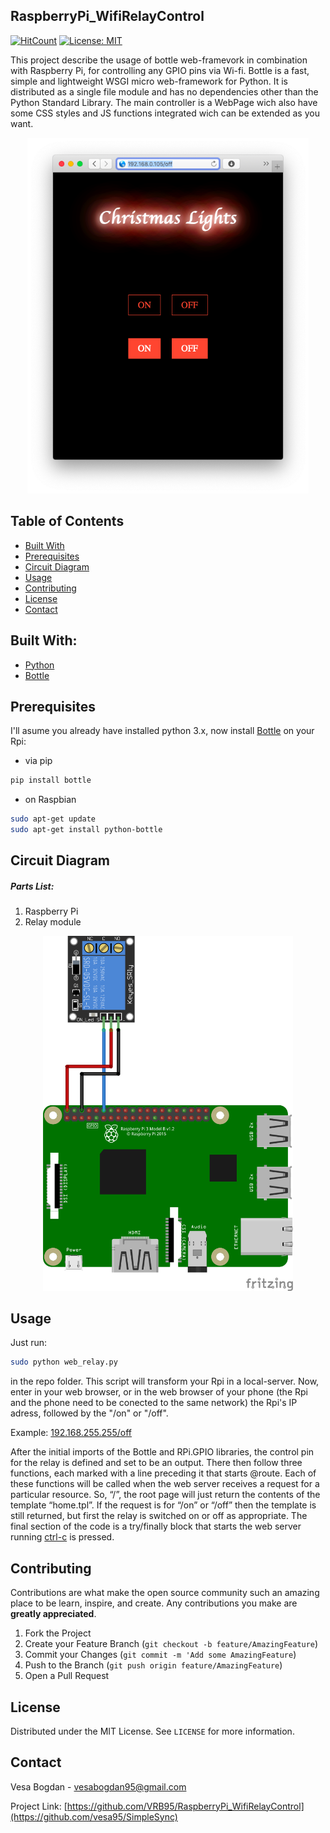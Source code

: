 <!-- PROJECT LOGO -->

<!-- <p align="center">
  <img src="img\logo.png" alt="Logo" width="80" height="80">
</p> -->

## RaspberryPi_WifiRelayControl

[![HitCount](http://hits.dwyl.com/VRB95/VRB95/RaspberryPi_WifiRelayControl.svg)](http://hits.dwyl.com/VRB95/VRB95/RaspberryPi_WifiRelayControl)
 [![License: MIT](https://img.shields.io/github/license/VRB95/RaspberryPi_WifiRelayControl?color=blue&style=flat-square)](https://opensource.org/licenses/MIT)

This project describe the usage of bottle web-framevork in combination with Raspberry Pi, for controlling any GPIO pins via Wi-fi. Bottle is a fast, simple and lightweight WSGI micro web-framework for Python. It is distributed as a single file module and has no dependencies other than the Python Standard Library. The main controller is a WebPage wich also have some CSS styles and JS functions integrated wich can be extended as you want.

<p align="center">
  <img src="img\screen1.png" width="450"> 
</p>

<!-- TABLE OF CONTENTS -->
## Table of Contents

- [Built With](#built-with)
- [Prerequisites](#prerequisites)
- [Circuit Diagram](#circuitdiagram)
- [Usage](#usage)
- [Contributing](#contributing)
- [License](#license)
- [Contact](#contact)


## Built With:
* [Python](https://www.qt.io)
* [Bottle](https://bottlepy.org/docs/dev/)

## Prerequisites

I'll asume you already have installed python 3.x, now install [Bottle](https://bottlepy.org/docs/dev/) on your Rpi:

* via pip
```sh
pip install bottle
```
* on Raspbian
```sh
sudo apt-get update
sudo apt-get install python-bottle
```
## Circuit Diagram

##### Parts List:

1. Raspberry Pi
2. Relay module


 <p align="center">
  <img src="img\sch.png" width="400"> 
</p>

<!-- USAGE EXAMPLES -->
## Usage

Just run:
```sh
sudo python web_relay.py
 ```
 in the repo folder. This script will transform your Rpi in a local-server. Now, enter in your web browser, or in the web browser of your phone (the Rpi and the phone need to be conected to the same network) the Rpi's IP adress, followed by the "/on" or "/off".

 Example: [192.168.255.255/off]()
 
After the initial imports of the Bottle and RPi.GPIO libraries, the control pin for the relay is defined and set to be an output. There then follow three functions, each marked with a line preceding it that starts @route. Each of these functions will be called when the web server receives a request for a particular resource. So, “/”, the root page will just return the contents of the template “home.tpl”.
If the request is for “/on” or “/off” then the template is still returned, but first the relay is switched on or off as appropriate. The final section of the code is a try/finally block that starts the web server running [ctrl-c]() is pressed.




<!-- CONTRIBUTING -->
## Contributing

Contributions are what make the open source community such an amazing place to be learn, inspire, and create. Any contributions you make are **greatly appreciated**.

1. Fork the Project
2. Create your Feature Branch (`git checkout -b feature/AmazingFeature`)
3. Commit your Changes (`git commit -m 'Add some AmazingFeature`)
4. Push to the Branch (`git push origin feature/AmazingFeature`)
5. Open a Pull Request



<!-- LICENSE -->
## License

Distributed under the MIT License. See `LICENSE` for more information.



<!-- CONTACT -->
## Contact

Vesa Bogdan - vesabogdan95@gmail.com

Project Link: [https://github.com/VRB95/RaspberryPi_WifiRelayControl](https://github.com/vesa95/SimpleSync)

